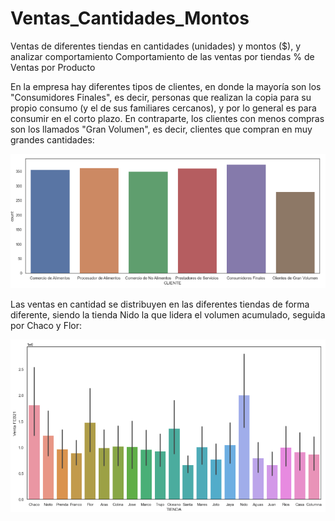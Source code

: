 # Ventas_Cantidades_Montos
Ventas de diferentes tiendas en cantidades (unidades) y montos ($), y analizar comportamiento
Comportamiento de las ventas por tiendas
% de Ventas por Producto

En la empresa hay diferentes tipos de clientes, en donde la mayoría son los "Consumidores Finales", es decir, personas que realizan la copia para su propio consumo (y el de sus familiares cercanos), y por lo general es para consumir en el corto plazo. En contraparte, los clientes con menos compras son los llamados "Gran Volumen", es decir, clientes que compran en muy grandes cantidades:

![Gráfico de Ventas por Tipo de Cliente](https://github.com/vittoriadelsignore/Ventas_Cantidades_Montos/blob/master/Cantidad%20por%20tipos%20de%20clientes.png)

Las ventas en cantidad se distribuyen en las diferentes tiendas de forma diferente, siendo la tienda Nido la que lidera el volumen acumulado, seguida por Chaco y Flor:

![Gráfico de Ventas por Tienda](https://github.com/vittoriadelsignore/Ventas_Cantidades_Montos/blob/master/Venta%20por%20Tienda.png)
